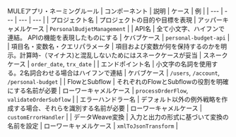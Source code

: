 MULEアプリ・ネーミングルール
| コンポーネント                | 説明 | ケース | 例 |
| --- | --- | --- | --- |
| プロジェクト名                | プロジェクトの目的や目標を表現 | アッパーキャメルケース | `PersonalBudjetManagement` |
| API名                         | 全て小文字、ハイフンで連結。 APIの機能を表現したものにする | ケバブケース | `personal-budget-api` |
| 項目名・変数名・クエリパラメータ | 項目および変数が何を保持するのかを明示。計算時-（マイナス)と混乱しないためにはスネークケースが妥当 | スネークケース | `order_date`, `trx_date` |
| エンドポイント名              | 小文字の名詞を使用する。2名詞合わせる場合はハイフンで連結 | ケバブケース | `/users`, `/account`, `/personal-budget` |
| FlowとSubflow                | それぞれのFlowとSubflowの役割を明確にする名前が必要 | ローワーキャメルケース | `processOrderFlow`, `validateOrderSubflow` |
| エラーハンドラー名            | デフォルト以外の例外戦略を作成する場合、それらを識別する名前が必要 | ローワーキャメルケース | `customErrorHandler` |
| データWeave変換              | 入力と出力の形式に基づいて変換の名前を設定 | ローワーキャメルケース | `xmlToJsonTransform` |
